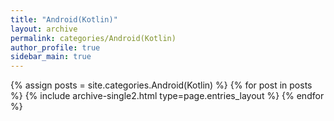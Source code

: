 ```yaml
---
title: "Android(Kotlin)"
layout: archive
permalink: categories/Android(Kotlin)
author_profile: true
sidebar_main: true
---
```



{% assign posts = site.categories.Android(Kotlin) %}
{% for post in posts %} {% include archive-single2.html type=page.entries_layout %} {% endfor %}